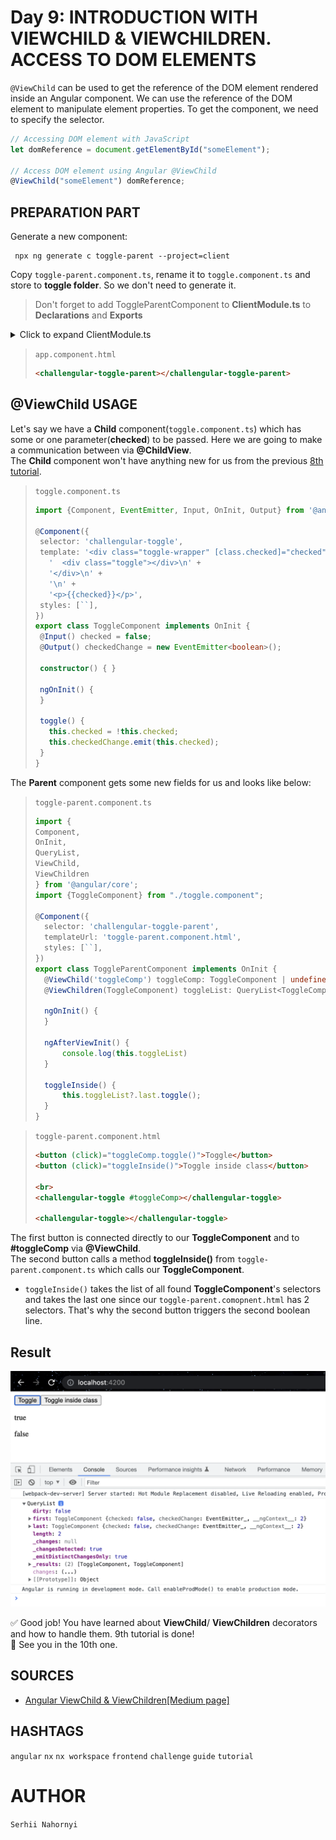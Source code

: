 # Day 9: INTRODUCTION WITH VIEWCHILD & VIEWCHILDREN. ACCESS TO DOM ELEMENTS

`@ViewChild` can be used to get the reference of the DOM element rendered inside an Angular component. We can use the reference of the DOM element to manipulate element properties. To get the component, we need to specify the selector.
```typescript
// Accessing DOM element with JavaScript
let domReference = document.getElementById("someElement");

// Access DOM element using Angular @ViewChild
@ViewChild("someElement") domReference;
```

## PREPARATION PART

Generate a new component:
```shell
 npx ng generate c toggle-parent --project=client   
```

Copy `toggle-parent.component.ts`, rename it to `toggle.component.ts` and store to **toggle folder**. So we don't need to generate it.   
> Don't forget to add ToggleParentComponent to **ClientModule.ts** to **Declarations** and **Exports** 
<details>
    <summary>Click to expand ClientModule.ts</summary>

```typescript
import { NgModule } from '@angular/core';
import { CommonModule } from '@angular/common';
import { BarComponent } from './bar/bar.component';
import { UserListComponent } from './user-list/user-list.component';
import { UserDetailComponent } from './user-detail/user-detail.component';
import { ToggleComponent } from './toggle/toggle.component';
import {ToggleParentComponent} from "./toggle/toggle-parent.component";

@NgModule({
  imports: [CommonModule],
  declarations: [
    BarComponent,
    UserListComponent,
    UserDetailComponent,
    ToggleComponent,
    ToggleParentComponent
  ],
  exports: [BarComponent, UserListComponent, ToggleComponent, ToggleParentComponent],
})
export class ClientModule {}

```
</details>

>`app.component.html`
>```html
><challengular-toggle-parent></challengular-toggle-parent>
>```


## @ViewChild USAGE

Let's say we have a **Child** component(`toggle.component.ts`) which has some or one parameter(**checked**) to be passed. Here we are going to make a communication between via **@ChildView**.   
The **Child** component won't have anything new for us from the previous [8th tutorial](day-08.md).
> `toggle.component.ts`
>```typescript
>import {Component, EventEmitter, Input, OnInit, Output} from '@angular/core';
>
>@Component({
>  selector: 'challengular-toggle',
>  template: '<div class="toggle-wrapper" [class.checked]="checked" tabindex="0" (click)="toggle()">\n' +
>    '  <div class="toggle"></div>\n' +
>    '</div>\n' +
>    '\n' +
>    '<p>{{checked}}</p>',
>  styles: [``],
>})
>export class ToggleComponent implements OnInit {
>  @Input() checked = false;
>  @Output() checkedChange = new EventEmitter<boolean>();
>
>  constructor() { }
>
>  ngOnInit() {
>  }
>
>  toggle() {
>    this.checked = !this.checked;
>    this.checkedChange.emit(this.checked);
>  }
>}
>```

The **Parent** component gets some new fields for us and looks like below:

>`toggle-parent.component.ts`
>```typescript
>import {
>Component,
>OnInit,
>QueryList,
>ViewChild,
>ViewChildren
>} from '@angular/core';
>import {ToggleComponent} from "./toggle.component";
>
>@Component({
>   selector: 'challengular-toggle-parent',
>   templateUrl: 'toggle-parent.component.html',
>   styles: [``],
>})
>export class ToggleParentComponent implements OnInit {
>   @ViewChild('toggleComp') toggleComp: ToggleComponent | undefined; //watching a selector with #toggleComp from toggle-parent.component.html
>   @ViewChildren(ToggleComponent) toggleList: QueryList<ToggleComponent> | undefined; //watching all selector of ToggleComponent. e.g. <challengular-toggle>
>
>   ngOnInit() {
>   }
>
>   ngAfterViewInit() {
>       console.log(this.toggleList)
>   }
>
>   toggleInside() {
>       this.toggleList?.last.toggle();
>   }
>}
>```

>`toggle-parent.component.html`
>```html
><button (click)="toggleComp.toggle()">Toggle</button>
><button (click)="toggleInside()">Toggle inside class</button>
>
><br>
><challengular-toggle #toggleComp></challengular-toggle>
>
><challengular-toggle></challengular-toggle>
>
>```

The first button is connected directly to our **ToggleComponent** and to **#toggleComp** via **@ViewChild**.  
The second button calls a method **toggleInside()** from `toggle-parent.component.ts` which calls our **ToggleComponent**.   
- `toggleInside()` takes the list of all found **ToggleComponent**'s selectors and takes the last one since our `toggle-parent.comopnent.html` has 2 **<challengular-toggle>** selectors. That's why the second button triggers the second boolean line.   

## Result
![](assets/Day9_01.png)


✅ Good job! You have learned about **ViewChild**/ **ViewChildren** decorators and how to handle them. 9th tutorial is done!   
👋 See you in the 10th one.

## SOURCES
- [Angular ViewChild & ViewChildren[Medium page]](https://javascript.plainenglish.io/angular-viewchild-and-viewchildren-fde2d252b9ab)

## HASHTAGS
`angular` `nx` `nx workspace` `frontend` `challenge` `guide` `tutorial`

# AUTHOR
`Serhii Nahornyi`